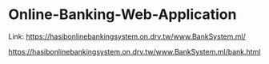 # Online-Banking-Web-Application
Link:
https://hasibonlinebankingsystem.on.drv.tw/www.BankSystem.ml/

https://hasibonlinebankingsystem.on.drv.tw/www.BankSystem.ml/bank.html
